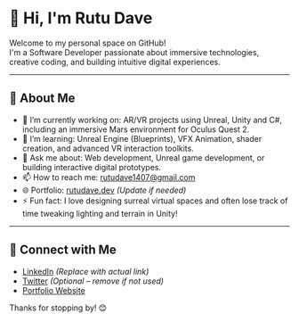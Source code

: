 # 👋 Hi, I'm Rutu Dave

Welcome to my personal space on GitHub!  
I'm a Software Developer passionate about immersive technologies, creative coding, and building intuitive digital experiences.

---

## 🌟 About Me

- 🔭 I’m currently working on: AR/VR projects using Unreal, Unity and C#, including an immersive Mars environment for Oculus Quest 2.
- 🌱 I’m learning: Unreal Engine (Blueprints), VFX Animation, shader creation, and advanced VR interaction toolkits.
- 💬 Ask me about: Web development, Unreal game development, or building interactive digital prototypes.
- 📫 How to reach me: rutudave1407@gmail.com
- 🌐 Portfolio: [rutudave.dev](https://rutudave.dev) *(Update if needed)*
- ⚡ Fun fact: I love designing surreal virtual spaces and often lose track of time tweaking lighting and terrain in Unity!

---

## 🔗 Connect with Me

- [LinkedIn](https://www.linkedin.com/in/rutu-dave-416734178/) *(Replace with actual link)*
- [Twitter](https://twitter.com/yourhandle) *(Optional – remove if not used)*
- [Portfolio Website](https://rutudave.dev)

Thanks for stopping by! 😊
